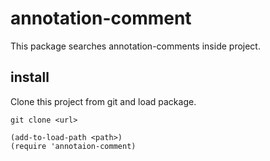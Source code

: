 # annotation-comment

This package searches annotation-comments inside project.

## install

Clone this project from git and load package.

```
git clone <url>
```

```elisp
(add-to-load-path <path>)
(require 'annotaion-comment)
```

